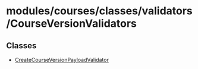 # modules/courses/classes/validators/CourseVersionValidators

## Classes

- [CreateCourseVersionPayloadValidator](classes/CreateCourseVersionPayloadValidator.md)
